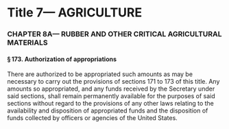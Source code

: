 
# Title 7— AGRICULTURE
### CHAPTER 8A— RUBBER AND OTHER CRITICAL AGRICULTURAL MATERIALS
#### § 173. Authorization of appropriations

There are authorized to be appropriated such amounts as may be necessary to carry out the provisions of sections 171 to 173 of this title. Any amounts so appropriated, and any funds received by the Secretary under said sections, shall remain permanently available for the purposes of said sections without regard to the provisions of any other laws relating to the availability and disposition of appropriated funds and the disposition of funds collected by officers or agencies of the United States.
